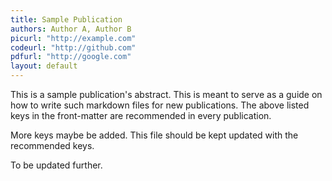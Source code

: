 ```yaml
---
title: Sample Publication
authors: Author A, Author B
picurl: "http://example.com"
codeurl: "http://github.com"
pdfurl: "http://google.com"
layout: default
---
```

This is a sample publication's abstract. This is meant to serve as a guide on how to write such markdown files for new publications. The above listed keys in the front-matter are recommended in every publication. 

More keys maybe be added. This file should be kept updated with the recommended keys. 

To be updated further.
